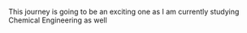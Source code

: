 This journey is going to be an exciting one as I am currently studying Chemical Engineering as well
